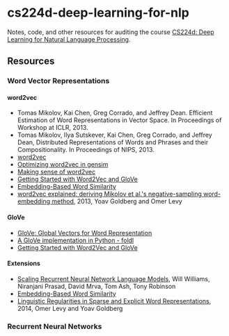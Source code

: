 # cs224d-deep-learning-for-nlp
Notes, code, and other resources for auditing the course [CS224d: Deep Learning for 
Natural Language Processing](http://cs224d.stanford.edu/).

## Resources

### Word Vector Representations

#### word2vec
  - Tomas Mikolov, Kai Chen, Greg Corrado, and Jeffrey Dean. Efficient Estimation of Word Representations in Vector Space. In Proceedings of Workshop at ICLR, 2013.
  - Tomas Mikolov, Ilya Sutskever, Kai Chen, Greg Corrado, and Jeffrey Dean, Distributed Representations of Words and Phrases and their Compositionality. In Proceedings of NIPS, 2013.
  - [word2vec](http://www.reddit.com/r/MachineLearning/comments/30m0eb/what_is_the_state_of_the_art_in_language_modeling/)
  - [Optimizing word2vec in gensim](http://radimrehurek.com/2013/09/word2vec-in-python-part-two-optimizing/)
  - [Making sense of word2vec](http://radimrehurek.com/2014/12/making-sense-of-word2vec/)
  - [Getting Started with Word2Vec and GloVe](http://textminingonline.com/getting-started-with-word2vec-and-glove)
  - [Embedding-Based Word Similarity](http://irsrv2.cs.biu.ac.il:9998/?word=machine)
  - [word2vec explained: deriving Mikolov et al.'s negative-sampling word-embedding method](http://www.cs.bgu.ac.il/~yoavg/publications/negative-sampling.pdf), 2013, Yoav Goldberg and Omer Levy

#### GloVe
  - [GloVe: Global Vectors for Word Representation](http://nlp.stanford.edu/projects/glove/)
  - [A GloVe implementation in Python - foldl](http://www.foldl.me/2014/glove-python/)
  - [Getting Started with Word2Vec and GloVe](http://textminingonline.com/getting-started-with-word2vec-and-glove)
  
#### Extensions
  - [Scaling Recurrent Neural Network Language Models](http://arxiv.org/pdf/1502.00512v1.pdf), Will Williams, Niranjani Prasad, David Mrva, Tom Ash, Tony Robinson
  - [Embedding-Based Word Similarity](http://irsrv2.cs.biu.ac.il:9998/?word=machine)
  - [Linguistic Regularities in Sparse and Explicit Word Representations](http://www.cs.bgu.ac.il/~yoavg/publications/conll2014analogies.pdf), 2014, Omer Levy and Yoav Goldberg
  
  
### Recurrent Neural Networks
